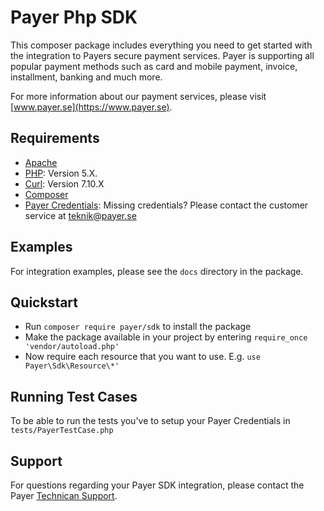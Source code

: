 # Payer Php SDK

This composer package includes everything you need to get started with the integration to Payers secure payment services. Payer is supporting all popular payment methods such as card and mobile payment, invoice, installment, banking and much more.

For more information about our payment services, please visit [www.payer.se](https://www.payer.se).

## Requirements

  * [Apache](http://apache.org)
  * [PHP](http://php.org): Version 5.X.
  * [Curl](https://curl.haxx.se/): Version 7.10.X
  * [Composer](https://getcomposer.org)
  * [Payer Credentials](https://payer.se): Missing credentials? Please contact the customer service at [teknik@payer.se](mailto:teknik@payer.se)

## Examples

For integration examples, please see the `docs` directory in the package.

## Quickstart

  * Run `composer require payer/sdk` to install the package
  * Make the package available in your project by entering `require_once 'vendor/autoload.php'`
  * Now require each resource that you want to use. E.g. `use Payer\Sdk\Resource\*'`

## Running Test Cases

To be able to run the tests you've to setup your Payer Credentials in `tests/PayerTestCase.php`

## Support

For questions regarding your Payer SDK integration, please contact the Payer [Technican Support](mailto:teknik@payer.se).